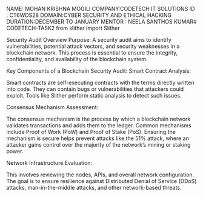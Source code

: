 NAME: MOHAN KRISHNA MOGILI
COMPANY:CODETECH IT SOLUTIONS
ID : CT6WDS28 
DOMAIN:CYBER SECURITY AND ETHICAL HACKING
DURATION:DECEMBER TO JANUARY 
MENTOR : NEELA SANTHOS KUMAR# CODETECH-TASK2
from slither import Slither

Security Audit Overview
Purpose: A security audit aims to identify vulnerabilities, potential attack vectors, and security weaknesses in a blockchain network. This process is essential to ensure the integrity, confidentiality, and availability of the blockchain system.

Key Components of a Blockchain Security Audit:
Smart Contract Analysis:

Smart contracts are self-executing contracts with the terms directly written into code. They can contain bugs or vulnerabilities that attackers could exploit. Tools like Slither perform static analysis to detect such issues.

Consensus Mechanism Assessment:

The consensus mechanism is the process by which a blockchain network validates transactions and adds them to the ledger. Common mechanisms include Proof of Work (PoW) and Proof of Stake (PoS). Ensuring the mechanism is secure helps prevent attacks like the 51% attack, where an attacker gains control over the majority of the network’s mining or staking power.

Network Infrastructure Evaluation:

This involves reviewing the nodes, APIs, and overall network configuration. The goal is to ensure resilience against Distributed Denial of Service (DDoS) attacks, man-in-the-middle attacks, and other network-based threats.
